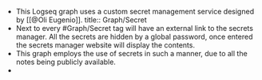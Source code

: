 - This Logseq graph uses a custom secret management service designed by [[@Oli Eugenio]].
  title:: Graph/Secret
- Next to every #Graph/Secret tag will have an external link to the secrets manager. All the secrets are hidden by a global password, once entered the secrets manager website will display the contents.
- This graph employs the use of secrets in such a manner, due to all the notes being publicly available.
-